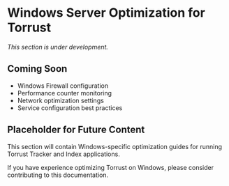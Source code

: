# Windows Server Optimization for Torrust

*This section is under development.*

## Coming Soon

- Windows Firewall configuration
- Performance counter monitoring
- Network optimization settings
- Service configuration best practices

## Placeholder for Future Content

This section will contain Windows-specific optimization guides for running Torrust Tracker and Index applications.

If you have experience optimizing Torrust on Windows, please consider contributing to this documentation.
